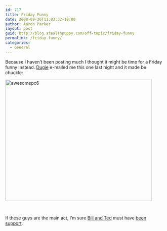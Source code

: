 ```yaml
---
id: 717
title: Friday Funny
date: 2008-09-26T11:03:32+10:00
author: Aaron Parker
layout: post
guid: http://blog.stealthpuppy.com/off-topic/friday-funny
permalink: /friday-funny/
categories:
  - General
---
```

Because I haven’t been posting much I thought it might be time for a Friday funny instead. [Dugie](http://blog.windowsvirtualization.com/) e-mailed me this one last night and it made be chuckle:

<img style="display: inline" title="awesomepc6" src="https://stealthpuppy.com/wp-content/uploads/2008/09/awesomepc6.jpg" border="0" alt="awesomepc6" width="463" height="385" /> 

 

If these guys are the main act, I’m sure [Bill and Ted](http://en.wikipedia.org/wiki/Bill_and_Ted%27s_Bogus_Journey) must have [been support](http://en.wikipedia.org/wiki/God_Gave_Rock_%27N%27_Roll_to_You_II).